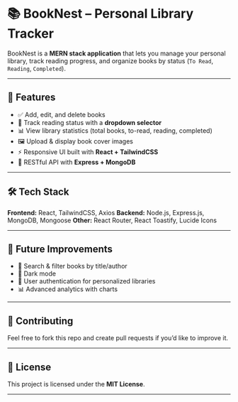 
# 📚 BookNest – Personal Library Tracker

BookNest is a **MERN stack application** that lets you manage your personal library, track reading progress, and organize books by status (`To Read`, `Reading`, `Completed`).

---

## 🚀 Features

* ✅ Add, edit, and delete books
* 📖 Track reading status with a **dropdown selector**
* 📊 View library statistics (total books, to-read, reading, completed)
* 🖼 Upload & display book cover images
* ⚡ Responsive UI built with **React + TailwindCSS**
* 🔗 RESTful API with **Express + MongoDB**

---

## 🛠️ Tech Stack

**Frontend:** React, TailwindCSS, Axios
**Backend:** Node.js, Express.js, MongoDB, Mongoose
**Other:** React Router, React Toastify, Lucide Icons

---

## 🌟 Future Improvements

* 📌 Search & filter books by title/author
* 🌈 Dark mode
* 👤 User authentication for personalized libraries
* 📊 Advanced analytics with charts

---

## 🤝 Contributing

Feel free to fork this repo and create pull requests if you’d like to improve it.

---

## 📜 License

This project is licensed under the **MIT License**.

---

